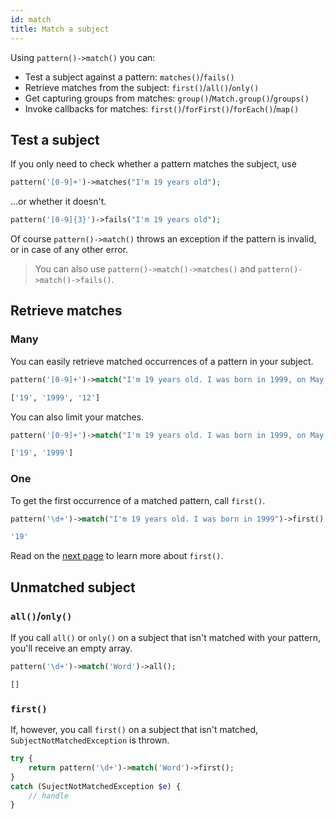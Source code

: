 ```yaml
---
id: match
title: Match a subject
---
```


Using `pattern()->match()` you can:
 - Test a subject against a pattern: `matches()`/`fails()` 
 - Retrieve matches from the subject: `first()`/`all()`/`only()`
 - Get capturing groups from matches: `group()`/`Match.group()`/`groups()`
 - Invoke callbacks for matches: `first()`/`forFirst()`/`forEach()`/`map()`

## Test a subject

If you only need to check whether a pattern matches the subject, use

```php
pattern('[0-9]+')->matches("I'm 19 years old");
```

...or whether it doesn't.

```php
pattern('[0-9]{3}')->fails("I'm 19 years old");
```

Of course `pattern()->match()` throws an exception if the pattern is invalid, or in case of any other error.

> You can also use `pattern()->match()->matches()` and `pattern()->match()->fails()`.

## Retrieve matches

### Many

You can easily retrieve matched occurrences of a pattern in your subject.

```php
pattern('[0-9]+')->match("I'm 19 years old. I was born in 1999, on May 12")->all();
```
```bash
['19', '1999', '12']
```

You can also limit your matches.

```php
pattern('[0-9]+')->match("I'm 19 years old. I was born in 1999, on May 12")->only(2);
```
```bash
['19', '1999']
```

### One

To get the first occurrence of a matched pattern, call `first()`.

```php
pattern('\d+')->match("I'm 19 years old. I was born in 1999")->first();
```
```bash
'19'
```

Read on the [next page](match-first.md) to learn more about `first()`.

## Unmatched subject

### `all()`/`only()`

If you call `all()` or `only()` on a subject that isn't matched with your pattern, you'll receive an empty array.
```php
pattern('\d+')->match('Word')->all();
```
```bash
[]
```

### `first()`

If, however, you call `first()` on a subject that isn't matched, `SubjectNotMatchedException` is thrown.

```php
try {
    return pattern('\d+')->match('Word')->first();
}
catch (SujectNotMatchedException $e) {
    // handle
}
```
